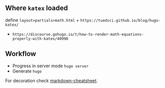 ## Where `katex` loaded

define `layout>partials>math.html` + `https://tuedsci.github.io/blog/hugo-katex/`

- `https://discourse.gohugo.io/t/how-to-render-math-equations-properly-with-katex/40998`

## Workflow

- Progress in server mode `hugo server`
- Generate `hugo`

For decoration check [markdown-cheatsheet](https://github.com/im-luka/markdown-cheatsheet?tab=readme-ov-file#footnote).
